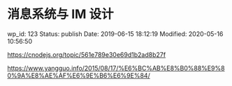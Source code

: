 # 消息系统与 IM 设计


wp_id: 123
Status: publish
Date: 2019-06-15 18:12:19
Modified: 2020-05-16 10:56:50


https://cnodejs.org/topic/561e789e30e69d1b2ad8b27f

https://www.yangguo.info/2015/08/17/%E6%BC%AB%E8%B0%88%E9%80%9A%E8%AE%AF%E6%9E%B6%E6%9E%84/